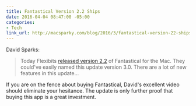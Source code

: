 ```yaml
---
title: Fantastical Version 2.2 Ships
date: 2016-04-04 08:47:00 -05:00
categories:
- Tech
link_url: http://macsparky.com/blog/2016/3/fantastical-version-22-ships
---
```


David Sparks:

> Today Flexibits [released version 2.2](http://flexibits.com/blog/2016/03/fantastical-2-2-for-mac-aka-the-massively-big-massively-awesome-update/) of Fantastical for the Mac. They could've easily named this update version 3.0. There are a lot of new features in this update…

If you are on the fence about buying Fantastical, David's excellent video should eliminate your hesitance. The update is only further proof that buying this app is a great investment.

